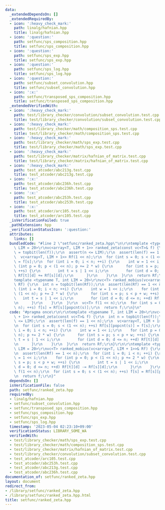 ```yaml
---
data:
  _extendedDependsOn: []
  _extendedRequiredBy:
  - icon: ':heavy_check_mark:'
    path: linalg/hafnian.hpp
    title: linalg/hafnian.hpp
  - icon: ':question:'
    path: setfunc/sps_composition.hpp
    title: setfunc/sps_composition.hpp
  - icon: ':question:'
    path: setfunc/sps_exp.hpp
    title: setfunc/sps_exp.hpp
  - icon: ':question:'
    path: setfunc/sps_log.hpp
    title: setfunc/sps_log.hpp
  - icon: ':question:'
    path: setfunc/subset_convolution.hpp
    title: setfunc/subset_convolution.hpp
  - icon: ':x:'
    path: setfunc/transposed_sps_composition.hpp
    title: setfunc/transposed_sps_composition.hpp
  _extendedVerifiedWith:
  - icon: ':heavy_check_mark:'
    path: test/library_checker/convolution/subset_convolution.test.cpp
    title: test/library_checker/convolution/subset_convolution.test.cpp
  - icon: ':heavy_check_mark:'
    path: test/library_checker/math/composition_sps.test.cpp
    title: test/library_checker/math/composition_sps.test.cpp
  - icon: ':heavy_check_mark:'
    path: test/library_checker/math/sps_exp.test.cpp
    title: test/library_checker/math/sps_exp.test.cpp
  - icon: ':heavy_check_mark:'
    path: test/library_checker/matrix/hafnian_of_matrix.test.cpp
    title: test/library_checker/matrix/hafnian_of_matrix.test.cpp
  - icon: ':heavy_check_mark:'
    path: test_atcoder/abc213g.test.cpp
    title: test_atcoder/abc213g.test.cpp
  - icon: ':x:'
    path: test_atcoder/abc236h.test.cpp
    title: test_atcoder/abc236h.test.cpp
  - icon: ':x:'
    path: test_atcoder/abc253h.test.cpp
    title: test_atcoder/abc253h.test.cpp
  - icon: ':x:'
    path: test_atcoder/arc105.test.cpp
    title: test_atcoder/arc105.test.cpp
  _isVerificationFailed: true
  _pathExtension: hpp
  _verificationStatusIcon: ':question:'
  attributes:
    links: []
  bundledCode: "#line 2 \"setfunc/ranked_zeta.hpp\"\n\r\ntemplate <typename T, int\
    \ LIM = 20>\r\nvc<array<T, LIM + 1>> ranked_zeta(const vc<T>& f) {\r\n  int n\
    \ = topbit(len(f));\r\n  assert(n <= LIM);\r\n  assert(len(f) == 1 << n);\r\n\
    \  vc<array<T, LIM + 1>> Rf(1 << n);\r\n  for (int s = 0; s < (1 << n); ++s) Rf[s][popcnt(s)]\
    \ = f[s];\r\n  for (int i = 0; i < n; ++i) {\r\n    int w = 1 << i;\r\n    for\
    \ (int p = 0; p < (1 << n); p += 2 * w) {\r\n      for (int s = p; s < p + w;\
    \ ++s) {\r\n        int t = s | 1 << i;\r\n        for (int d = 0; d <= n; ++d)\
    \ Rf[t][d] += Rf[s][d];\r\n      }\r\n    }\r\n  }\r\n  return Rf;\r\n}\r\n\r\n\
    template <typename T, int LIM = 20>\r\nvc<T> ranked_mobius(vc<array<T, LIM + 1>>&\
    \ Rf) {\r\n  int n = topbit(len(Rf));\r\n  assert(len(Rf) == 1 << n);\r\n  for\
    \ (int i = 0; i < n; ++i) {\r\n    int w = 1 << i;\r\n    for (int p = 0; p <\
    \ (1 << n); p += 2 * w) {\r\n      for (int s = p; s < p + w; ++s) {\r\n     \
    \   int t = s | 1 << i;\r\n        for (int d = 0; d <= n; ++d) Rf[t][d] -= Rf[s][d];\r\
    \n      }\r\n    }\r\n  }\r\n  vc<T> f(1 << n);\r\n  for (int s = 0; s < (1 <<\
    \ n); ++s) f[s] = Rf[s][popcnt(s)];\r\n  return f;\r\n}\n"
  code: "#pragma once\r\n\r\ntemplate <typename T, int LIM = 20>\r\nvc<array<T, LIM\
    \ + 1>> ranked_zeta(const vc<T>& f) {\r\n  int n = topbit(len(f));\r\n  assert(n\
    \ <= LIM);\r\n  assert(len(f) == 1 << n);\r\n  vc<array<T, LIM + 1>> Rf(1 << n);\r\
    \n  for (int s = 0; s < (1 << n); ++s) Rf[s][popcnt(s)] = f[s];\r\n  for (int\
    \ i = 0; i < n; ++i) {\r\n    int w = 1 << i;\r\n    for (int p = 0; p < (1 <<\
    \ n); p += 2 * w) {\r\n      for (int s = p; s < p + w; ++s) {\r\n        int\
    \ t = s | 1 << i;\r\n        for (int d = 0; d <= n; ++d) Rf[t][d] += Rf[s][d];\r\
    \n      }\r\n    }\r\n  }\r\n  return Rf;\r\n}\r\n\r\ntemplate <typename T, int\
    \ LIM = 20>\r\nvc<T> ranked_mobius(vc<array<T, LIM + 1>>& Rf) {\r\n  int n = topbit(len(Rf));\r\
    \n  assert(len(Rf) == 1 << n);\r\n  for (int i = 0; i < n; ++i) {\r\n    int w\
    \ = 1 << i;\r\n    for (int p = 0; p < (1 << n); p += 2 * w) {\r\n      for (int\
    \ s = p; s < p + w; ++s) {\r\n        int t = s | 1 << i;\r\n        for (int\
    \ d = 0; d <= n; ++d) Rf[t][d] -= Rf[s][d];\r\n      }\r\n    }\r\n  }\r\n  vc<T>\
    \ f(1 << n);\r\n  for (int s = 0; s < (1 << n); ++s) f[s] = Rf[s][popcnt(s)];\r\
    \n  return f;\r\n}"
  dependsOn: []
  isVerificationFile: false
  path: setfunc/ranked_zeta.hpp
  requiredBy:
  - linalg/hafnian.hpp
  - setfunc/subset_convolution.hpp
  - setfunc/transposed_sps_composition.hpp
  - setfunc/sps_composition.hpp
  - setfunc/sps_exp.hpp
  - setfunc/sps_log.hpp
  timestamp: '2023-05-04 02:23:10+09:00'
  verificationStatus: LIBRARY_SOME_WA
  verifiedWith:
  - test/library_checker/math/sps_exp.test.cpp
  - test/library_checker/math/composition_sps.test.cpp
  - test/library_checker/matrix/hafnian_of_matrix.test.cpp
  - test/library_checker/convolution/subset_convolution.test.cpp
  - test_atcoder/arc105.test.cpp
  - test_atcoder/abc253h.test.cpp
  - test_atcoder/abc213g.test.cpp
  - test_atcoder/abc236h.test.cpp
documentation_of: setfunc/ranked_zeta.hpp
layout: document
redirect_from:
- /library/setfunc/ranked_zeta.hpp
- /library/setfunc/ranked_zeta.hpp.html
title: setfunc/ranked_zeta.hpp
---
```

